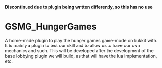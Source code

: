 **Discontinued due to plugin being written differently, so this has no use**

GSMG_HungerGames
================

A home-made plugin to play the hunger games game-mode on bukkit with. It is mainly a plugin to test our skill and to allow us to have our own mechanics and such. This will be developed after the development of the base lobbying plugin we will build, as that will have the lua implementation, etc.

